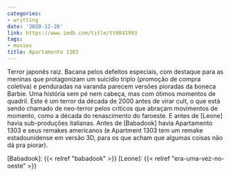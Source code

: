 ```yaml
---
categories:
- writting
date: '2020-12-26'
link: https://www.imdb.com/title/tt0841993
tags:
- movies
title: Apartamento 1303
---
```


Terror japonês raiz. Bacana pelos defeitos especiais, com destaque para as meninas que protagonizam um suicídio triplo (promoção de compra coletiva) e penduradas na varanda parecem versões pioradas da boneca Barbie. Uma história sem pé nem cabeça, mas com ótimos momentos de quadril. Este é um terror da década de 2000 antes de virar cult, o que está sendo chamado de neo-terror pelos críticos que abraçam movimentos de momento, como a década do renascimento do faroeste. E antes de [Leone] havia sub-produções italianas. Antes de [Babadook] havia Apartamento 1303 e seus remakes americanos (e Apartment 1303 tem um remake estadounidense em versão 3D, para os que acham que algumas coisas não dá pra piorar).

[Babadook]: {{< relref "babadook" >}}
[Leone]: {{< relref "era-uma-vez-no-oeste" >}}